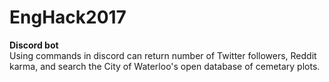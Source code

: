 # EngHack2017
<b> Discord bot </b>
</br>
Using commands in discord can return number of Twitter followers, Reddit karma, and search the City of Waterloo's open database 
of cemetary plots.

